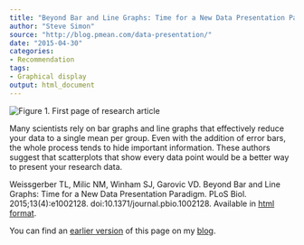 ```yaml
---
title: "Beyond Bar and Line Graphs: Time for a New Data Presentation Paradigm"
author: "Steve Simon"
source: "http://blog.pmean.com/data-presentation/"
date: "2015-04-30"
categories:
- Recommendation
tags:
- Graphical display
output: html_document
---
```


![Figure 1. First page of research article](http://www.pmean.com/new-images/15/data-presentation01.png)

<div class="notes">

Many scientists rely on bar graphs and line graphs that effectively reduce your data to a single mean per group. Even with the addition of error bars, the whole process tends to hide important information. These authors suggest that scatterplots that show every data point would be a better way to present your research data.

Weissgerber TL, Milic NM, Winham SJ, Garovic VD. Beyond Bar and Line Graphs: Time for a New Data Presentation Paradigm. PLoS Biol. 2015;13(4):e1002128. doi:10.1371/journal.pbio.1002128. Available in [html format][wei1]. 

You can find an [earlier version][sim1] of this page on my [blog][sim2].

[sim1]: http://blog.pmean.com/data-presentation/
[sim2]: http://blog.pmean.com

[wei1]: journals.plos.org/plosbiology/article?id=10.1371/journal.pbio.1002128

</div>
